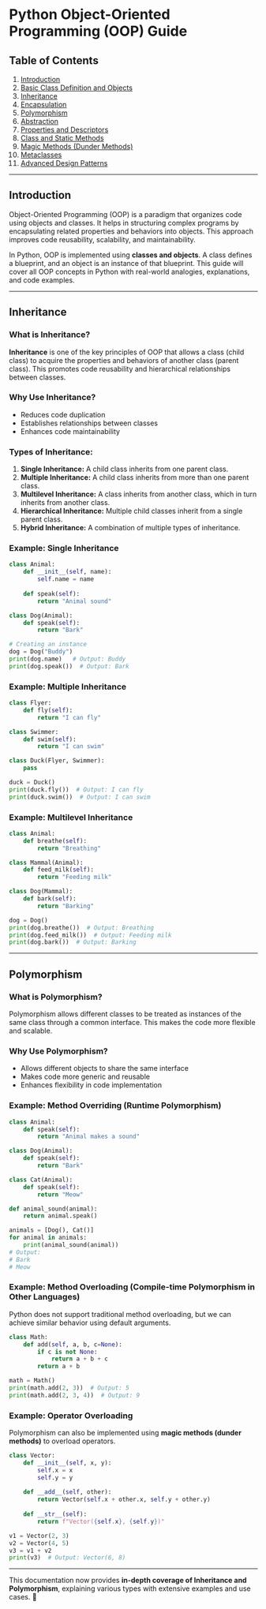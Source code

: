 # Python Object-Oriented Programming (OOP) Guide

## Table of Contents
1. [Introduction](#introduction)
2. [Basic Class Definition and Objects](#basic-class-definition-and-objects)
3. [Inheritance](#inheritance)
4. [Encapsulation](#encapsulation)
5. [Polymorphism](#polymorphism)
6. [Abstraction](#abstraction)
7. [Properties and Descriptors](#properties-and-descriptors)
8. [Class and Static Methods](#class-and-static-methods)
9. [Magic Methods (Dunder Methods)](#magic-methods-dunder-methods)
10. [Metaclasses](#metaclasses)
11. [Advanced Design Patterns](#advanced-design-patterns)

---

## Introduction
Object-Oriented Programming (OOP) is a paradigm that organizes code using objects and classes. It helps in structuring complex programs by encapsulating related properties and behaviors into objects. This approach improves code reusability, scalability, and maintainability. 

In Python, OOP is implemented using **classes and objects**. A class defines a blueprint, and an object is an instance of that blueprint. This guide will cover all OOP concepts in Python with real-world analogies, explanations, and code examples.

---

## Inheritance
### What is Inheritance?
**Inheritance** is one of the key principles of OOP that allows a class (child class) to acquire the properties and behaviors of another class (parent class). This promotes code reusability and hierarchical relationships between classes.

### Why Use Inheritance?
- Reduces code duplication
- Establishes relationships between classes
- Enhances code maintainability

### Types of Inheritance:
1. **Single Inheritance:** A child class inherits from one parent class.
2. **Multiple Inheritance:** A child class inherits from more than one parent class.
3. **Multilevel Inheritance:** A class inherits from another class, which in turn inherits from another class.
4. **Hierarchical Inheritance:** Multiple child classes inherit from a single parent class.
5. **Hybrid Inheritance:** A combination of multiple types of inheritance.

### Example: Single Inheritance
```python
class Animal:
    def __init__(self, name):
        self.name = name
    
    def speak(self):
        return "Animal sound"

class Dog(Animal):
    def speak(self):
        return "Bark"

# Creating an instance
dog = Dog("Buddy")
print(dog.name)   # Output: Buddy
print(dog.speak())  # Output: Bark
```

### Example: Multiple Inheritance
```python
class Flyer:
    def fly(self):
        return "I can fly"

class Swimmer:
    def swim(self):
        return "I can swim"

class Duck(Flyer, Swimmer):
    pass

duck = Duck()
print(duck.fly())  # Output: I can fly
print(duck.swim())  # Output: I can swim
```

### Example: Multilevel Inheritance
```python
class Animal:
    def breathe(self):
        return "Breathing"

class Mammal(Animal):
    def feed_milk(self):
        return "Feeding milk"

class Dog(Mammal):
    def bark(self):
        return "Barking"

dog = Dog()
print(dog.breathe())  # Output: Breathing
print(dog.feed_milk())  # Output: Feeding milk
print(dog.bark())  # Output: Barking
```

---

## Polymorphism
### What is Polymorphism?
Polymorphism allows different classes to be treated as instances of the same class through a common interface. This makes the code more flexible and scalable.

### Why Use Polymorphism?
- Allows different objects to share the same interface
- Makes code more generic and reusable
- Enhances flexibility in code implementation

### Example: Method Overriding (Runtime Polymorphism)
```python
class Animal:
    def speak(self):
        return "Animal makes a sound"

class Dog(Animal):
    def speak(self):
        return "Bark"

class Cat(Animal):
    def speak(self):
        return "Meow"

def animal_sound(animal):
    return animal.speak()

animals = [Dog(), Cat()]
for animal in animals:
    print(animal_sound(animal))
# Output:
# Bark
# Meow
```

### Example: Method Overloading (Compile-time Polymorphism in Other Languages)
Python does not support traditional method overloading, but we can achieve similar behavior using default arguments.
```python
class Math:
    def add(self, a, b, c=None):
        if c is not None:
            return a + b + c
        return a + b

math = Math()
print(math.add(2, 3))  # Output: 5
print(math.add(2, 3, 4))  # Output: 9
```

### Example: Operator Overloading
Polymorphism can also be implemented using **magic methods (dunder methods)** to overload operators.
```python
class Vector:
    def __init__(self, x, y):
        self.x = x
        self.y = y
    
    def __add__(self, other):
        return Vector(self.x + other.x, self.y + other.y)
    
    def __str__(self):
        return f"Vector({self.x}, {self.y})"

v1 = Vector(2, 3)
v2 = Vector(4, 5)
v3 = v1 + v2
print(v3)  # Output: Vector(6, 8)
```

---

This documentation now provides **in-depth coverage of Inheritance and Polymorphism**, explaining various types with extensive examples and use cases. 🚀

